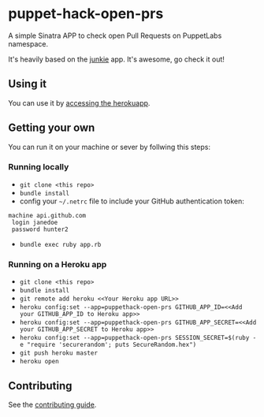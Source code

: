 # puppet-hack-open-prs

A simple Sinatra APP to check open Pull Requests on PuppetLabs namespace.

It's heavily based on the [junkie](https://github.com/leomilrib/junkie) app. It's awesome, go check it out!

## Using it
You can use it by [accessing the herokuapp](http://puppethack-open-prs.herokuapp.com/).

## Getting your own
You can run it on your machine or sever by follwing this steps:

### Running locally
 - `git clone <this repo>`
 - `bundle install`
 - config your `~/.netrc` file to include your GitHub authentication token:
 ```
 machine api.github.com
  login janedoe
  password hunter2
 ```
 -  `bundle exec ruby app.rb`

### Running on a Heroku app
 - `git clone <this repo>`
 - `bundle install`
 - `git remote add heroku <<Your Heroku app URL>>`
 - `heroku config:set --app=puppethack-open-prs GITHUB_APP_ID=<<Add your GITHUB_APP_ID to Heroku app>>`
 - `heroku config:set --app=puppethack-open-prs GITHUB_APP_SECRET=<<Add your GITHUB_APP_SECRET to Heroku app>>`
 - `heroku config:set --app=puppethack-open-prs SESSION_SECRET=$(ruby -e "require 'securerandom'; puts SecureRandom.hex")`
 - `git push heroku master`
 - `heroku open`

## Contributing
See the [contributing guide](CONTRIBUTING.md).
